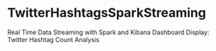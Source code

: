 # TwitterHashtagsSparkStreaming
Real Time Data Streaming with Spark and Kibana Dashboard Display: Twitter Hashtag Count Analysis 
